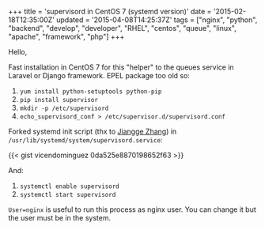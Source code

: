 +++
title = 'supervisord in CentOS 7 (systemd version)'
date = '2015-02-18T12:35:00Z'
updated = '2015-04-08T14:25:37Z'
tags = ["nginx", "python", "backend", "develop", "developer", "RHEL", "centos", "queue", "linux", "apache", "framework", "php"]
+++

Hello,

Fast installation in CentOS 7 for this "helper" to the queues service in Laravel or Django framework. EPEL package too old so:

1. `yum install python-setuptools python-pip`
2. `pip install supervisor`
3. `mkdir -p /etc/supervisord`
4. `echo_supervisord_conf > /etc/supervisor.d/supervisord.conf`

Forked systemd init script (thx to [Jiangge Zhang](https://gist.github.com/tonyseek)) in `/usr/lib/systemd/system/supervisord.service`:


{{< gist vicendominguez 0da525e8870198652f63 >}}

And:

1. `systemctl enable supervisord`
2. `systemctl start supervisord`

`User=nginx` is useful to run this process as nginx user. You can change it but the user must be in the system.
